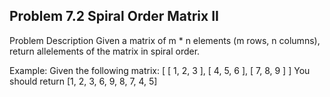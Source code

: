 <h2>Problem 7.2 Spiral Order Matrix II</h2>

Problem Description Given a matrix of m * n elements (m rows, n columns), return allelements of the matrix in spiral order.

Example: Given the following matrix: [ [ 1, 2, 3 ], [ 4, 5, 6 ], [ 7, 8, 9 ] ] You should return [1, 2, 3, 6, 9, 8, 7, 4, 5]

